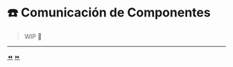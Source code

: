 # ☎️ Comunicación de Componentes

> WIP 🚨

---

[⏪](https://github.com/ianaya89/workshop-vuejs/blob/master/ex/12.md)  [⏩](https://github.com/ianaya89/workshop-vuejs/blob/master/ex/14.md)
